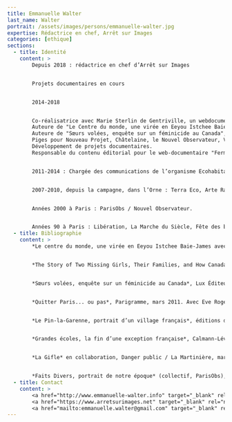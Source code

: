 ```yaml
---
title: Emmanuelle Walter
last_name: Walter
portrait: /assets/images/persons/emmanuelle-walter.jpg
expertise: Rédactrice en chef, Arrêt sur Images
categories: [ethique]
sections:
  - title: Identité
    content: >
        Depuis 2018 : rédactrice en chef d’Arrêt sur Images


        Projets documentaires en cours


        2014-2018


        Co-réalisatrice avec Marie Sterlin de Gentriville, un webdocumentaire sur la gentrification à Montréal et ailleurs, hébergé sur le site de Radio Canada, sorti le 12 juin 2017.
        Auteure de "Le Centre du monde, une virée en Eeyou Istchee Baie-James avec Romeo Saganash" chez Lux Éditeur, parution 10 novembre 2016.
        Auteure de "Sœurs volées, enquête sur un féminicide au Canada", chez Lux Éditeur, parution 6 novembre 2014.
        Piges pour Nouveau Projet, Châtelaine, le Nouvel Observateur, Village, Bastamag, HesaMag.
        Développement de projets documentaires.
        Responsable du contenu éditorial pour le web-documentaire "Ferme Zéro", Office National du Film


        2011-2014 : Chargée des communications de l’organisme Ecohabitation à Montréal.


        2007-2010, depuis la campagne, dans l’Orne : Terra Eco, Arte Radio, et autres collaborations.


        Années 2000 à Paris : ParisObs / Nouvel Observateur.


        Années 90 à Paris : Libération, La Marche du Siècle, Fête des bébés, Arrêt sur Images (et aussi France Inter, Europe 1, DS, Marie-Claire, La Rue)
  - title: Bibliographie
    content: >
        *Le centre du monde, une virée en Eeyou Istchee Baie-James avec Romeo Saganash*, Lux Éditeur, Montréal, novembre 2016.


        *The Story of Two Missing Girls, Their Families, and How Canada Has Failed Indigenous Women*, HarperCollins Canada, September 2015


        *Sœurs volées, enquête sur un féminicide au Canada*, Lux Éditeur, Montréal, novembre 2014.


        *Quitter Paris... ou pas*, Parigramme, mars 2011. Avec Eve Roger.


        *Le Pin-la-Garenne, portrait d’un village français*, éditions de l’Etrave, janvier 2011. Avec Jurgen Schadeberg,


        *Grandes écoles, la fin d’une exception française*, Calmann-Lévy, septembre 2008. Avec Thomas Lebègue.


        *La Gifle* en collaboration, Danger public / La Martinière, mars 2008.


        *Faits Divers, portrait de notre époque* (collectif, ParisObs), Les Petits Matins, novembre 2005.
  - title: Contact
    content: >
        <a href="http://www.emmanuelle-walter.info" target="_blank" rel="noreferrer">Site</a> –
        <a href="https://www.arretsurimages.net" target="_blank" rel="noreferrer">Arrêt sur images</a> –
        <a href="mailto:emmanuelle.walter@gmail.com" target="_blank" rel="noreferrer">Mail</a>
---
```

